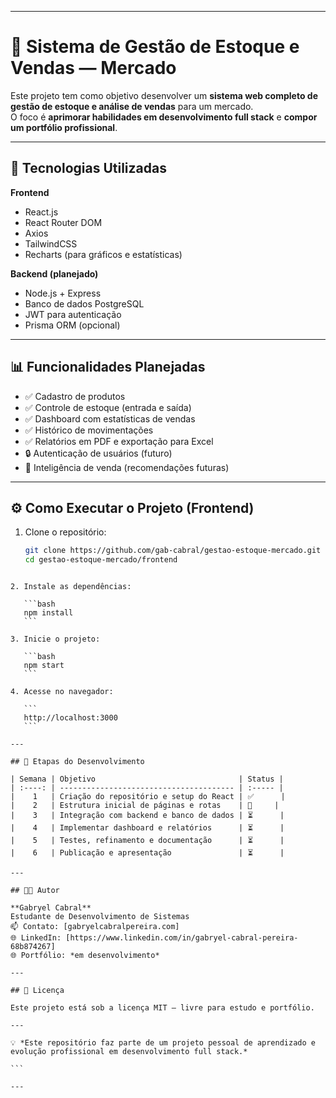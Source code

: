 
---
# 🏪 Sistema de Gestão de Estoque e Vendas — Mercado

Este projeto tem como objetivo desenvolver um **sistema web completo de gestão de estoque e análise de vendas** para um mercado.  
O foco é **aprimorar habilidades em desenvolvimento full stack** e **compor um portfólio profissional**.

---

## 🚀 Tecnologias Utilizadas

**Frontend**
- React.js
- React Router DOM
- Axios
- TailwindCSS
- Recharts (para gráficos e estatísticas)

**Backend (planejado)**
- Node.js + Express  
- Banco de dados PostgreSQL  
- JWT para autenticação  
- Prisma ORM (opcional)

---

## 📊 Funcionalidades Planejadas

- ✅ Cadastro de produtos  
- ✅ Controle de estoque (entrada e saída)  
- ✅ Dashboard com estatísticas de vendas  
- ✅ Histórico de movimentações  
- ✅ Relatórios em PDF e exportação para Excel  
- 🔒 Autenticação de usuários (futuro)
- 🧠 Inteligência de venda (recomendações futuras)

---

## ⚙️ Como Executar o Projeto (Frontend)

1. Clone o repositório:
   ```bash
   git clone https://github.com/gab-cabral/gestao-estoque-mercado.git
   cd gestao-estoque-mercado/frontend
````

2. Instale as dependências:

   ```bash
   npm install
   ```

3. Inicie o projeto:

   ```bash
   npm start
   ```

4. Acesse no navegador:

   ```
   http://localhost:3000
   ```

---

## 📅 Etapas do Desenvolvimento

| Semana | Objetivo                                | Status |
| :----: | --------------------------------------- | :----- |
|    1   | Criação do repositório e setup do React | ✅      |
|    2   | Estrutura inicial de páginas e rotas    | 🔄     |
|    3   | Integração com backend e banco de dados | ⏳      |
|    4   | Implementar dashboard e relatórios      | ⏳      |
|    5   | Testes, refinamento e documentação      | ⏳      |
|    6   | Publicação e apresentação               | ⏳      |

---

## 👨‍💻 Autor

**Gabryel Cabral**
Estudante de Desenvolvimento de Sistemas
📫 Contato: [gabryelcabralpereira.com]
🌐 LinkedIn: [https://www.linkedin.com/in/gabryel-cabral-pereira-68b874267]
🌐 Portfólio: *em desenvolvimento*

---

## 📝 Licença

Este projeto está sob a licença MIT — livre para estudo e portfólio.

---

💡 *Este repositório faz parte de um projeto pessoal de aprendizado e evolução profissional em desenvolvimento full stack.*

```

---

